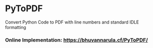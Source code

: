 # PyToPDF
Convert Python Code to PDF with line numbers and standard IDLE formatting

### Online Implementation: https://bhuvannarula.cf/PyToPDF/
